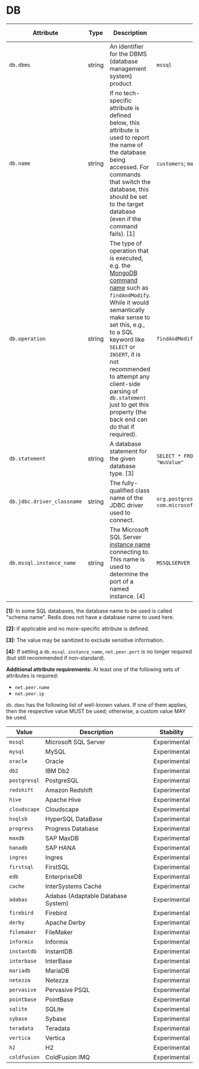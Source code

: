 # DB

<!-- semconv db(tag) -->
| Attribute  | Type | Description  | Examples  | [Requirement Level](https://opentelemetry.io/docs/specs/semconv/general/attribute-requirement-level/) | Stability |
|---|---|---|---|---|---|
| `db.dbms` | string | An identifier for the DBMS (database management system) product | `mssql` | `Conditionally Required` for `db.type="sql"` | Experimental |
| `db.name` | string | If no tech-specific attribute is defined below, this attribute is used to report the name of the database being accessed. For commands that switch the database, this should be set to the target database (even if the command fails). [1] | `customers`; `master` | `Conditionally Required` [2] | Experimental |
| `db.operation` | string | The type of operation that is executed, e.g. the [MongoDB command name](https://docs.mongodb.com/manual/reference/command/#database-operations) such as `findAndModify`. While it would semantically make sense to set this, e.g., to a SQL keyword like `SELECT` or `INSERT`, it is not recommended to attempt any client-side parsing of `db.statement` just to get this property (the back end can do that if required). | `findAndModify` | `Conditionally Required` if `db.statement` is not applicable. | Experimental |
| `db.statement` | string | A database statement for the given database type. [3] | `SELECT * FROM wuser_table`; `SET mykey "WuValue"` | `Conditionally Required` if applicable. | Experimental |
| `db.jdbc.driver_classname` | string | The fully-qualified class name of the JDBC driver used to connect. | `org.postgresql.Driver`; `com.microsoft.sqlserver.jdbc.SQLServerDriver` | `Recommended` | Experimental |
| `db.mssql.instance_name` | string | The Microsoft SQL Server [instance name](https://docs.microsoft.com/en-us/sql/connect/jdbc/building-the-connection-url?view=sql-server-ver15) connecting to. This name is used to determine the port of a named instance. [4] | `MSSQLSERVER` | `Recommended` | Experimental |

**[1]:** In some SQL databases, the database name to be used is called "schema name". Redis does not have a database name to used here.

**[2]:** if applicable and no more-specific attribute is defined.

**[3]:** The value may be sanitized to exclude sensitive information.

**[4]:** If setting a `db.mssql.instance_name`, `net.peer.port` is no longer required (but still recommended if non-standard).

**Additional attribute requirements:** At least one of the following sets of attributes is required:

* `net.peer.name`
* `net.peer.ip`

`db.dbms` has the following list of well-known values. If one of them applies, then the respective value MUST be used; otherwise, a custom value MAY be used.

| Value  | Description | Stability |
|---|---|---|
| `mssql` | Microsoft SQL Server | Experimental |
| `mysql` | MySQL | Experimental |
| `oracle` | Oracle | Experimental |
| `db2` | IBM Db2 | Experimental |
| `postgresql` | PostgreSQL | Experimental |
| `redshift` | Amazon Redshift | Experimental |
| `hive` | Apache Hive | Experimental |
| `cloudscape` | Cloudscape | Experimental |
| `hsqlsb` | HyperSQL DataBase | Experimental |
| `progress` | Progress Database | Experimental |
| `maxdb` | SAP MaxDB | Experimental |
| `hanadb` | SAP HANA | Experimental |
| `ingres` | Ingres | Experimental |
| `firstsql` | FirstSQL | Experimental |
| `edb` | EnterpriseDB | Experimental |
| `cache` | InterSystems Caché | Experimental |
| `adabas` | Adabas (Adaptable Database System) | Experimental |
| `firebird` | Firebird | Experimental |
| `derby` | Apache Derby | Experimental |
| `filemaker` | FileMaker | Experimental |
| `informix` | Informix | Experimental |
| `instantdb` | InstantDB | Experimental |
| `interbase` | InterBase | Experimental |
| `mariadb` | MariaDB | Experimental |
| `netezza` | Netezza | Experimental |
| `pervasive` | Pervasive PSQL | Experimental |
| `pointbase` | PointBase | Experimental |
| `sqlite` | SQLite | Experimental |
| `sybase` | Sybase | Experimental |
| `teradata` | Teradata | Experimental |
| `vertica` | Vertica | Experimental |
| `h2` | H2 | Experimental |
| `coldfusion` | ColdFusion IMQ | Experimental |
<!-- endsemconv -->